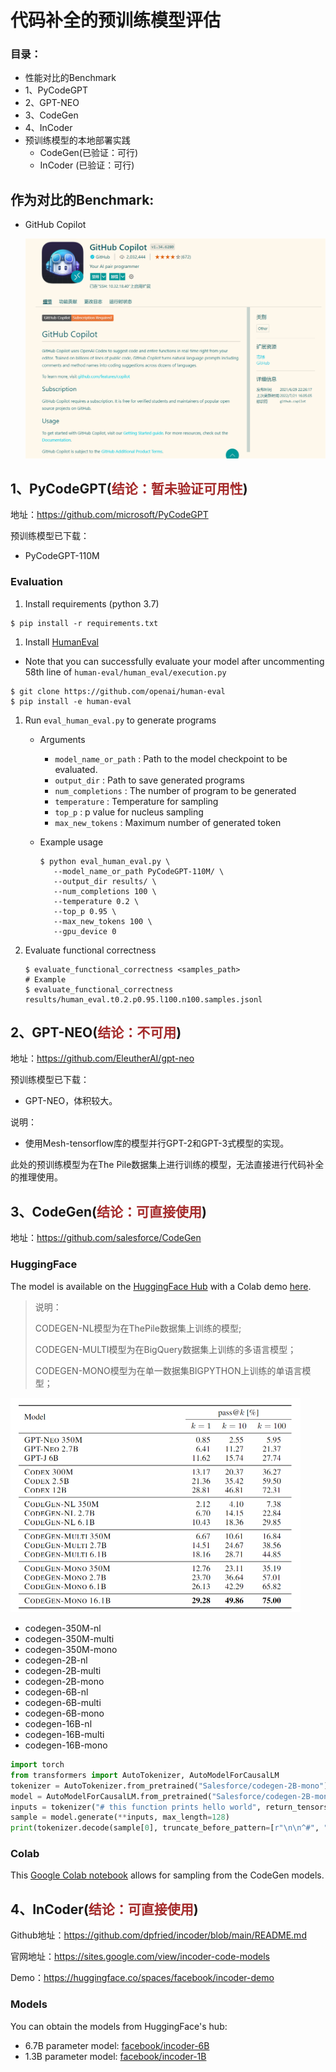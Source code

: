 # 代码补全的预训练模型评估

### 目录：

- 性能对比的Benchmark
- 1、PyCodeGPT
- 2、GPT-NEO
- 3、CodeGen
- 4、InCoder
- 预训练模型的本地部署实践
  - CodeGen(已验证：可行)
  - InCoder  (已验证：可行)

## **作为对比的Benchmark:**

- GitHub Copilot

  <img src="../imgs/GithubCopilot_1.png" alt="GithubCopilot_1" style="zoom:50%;" />



## 1、PyCodeGPT(<span style='color:brown'>结论：暂未验证可用性</span>)

地址：https://github.com/microsoft/PyCodeGPT

预训练模型已下载：

- PyCodeGPT-110M

### **Evaluation**

1. Install requirements (python 3.7)

```
$ pip install -r requirements.txt
```

1. Install [HumanEval](https://github.com/openai/human-eval)

- Note that you can successfully evaluate your model after uncommenting 58th line of `human-eval/human_eval/execution.py`

```
$ git clone https://github.com/openai/human-eval
$ pip install -e human-eval
```

1. Run `eval_human_eval.py` to generate programs

   - Arguments

     - `model_name_or_path` : Path to the model checkpoint to be evaluated.
     - `output_dir` : Path to save generated programs
     - `num_completions` : The number of program to be generated
     - `temperature` : Temperature for sampling
     - `top_p` : p value for nucleus sampling
     - `max_new_tokens` : Maximum number of generated token

   - Example usage

     ```
     $ python eval_human_eval.py \
     	--model_name_or_path PyCodeGPT-110M/ \
     	--output_dir results/ \
     	--num_completions 100 \
     	--temperature 0.2 \
     	--top_p 0.95 \
     	--max_new_tokens 100 \
     	--gpu_device 0
     ```

2. Evaluate functional correctness

   ```
   $ evaluate_functional_correctness <samples_path>
   # Example
   $ evaluate_functional_correctness results/human_eval.t0.2.p0.95.l100.n100.samples.jsonl
   ```





## 2、GPT-NEO(<span style='color:brown'>结论：不可用</span>)

地址：https://github.com/EleutherAI/gpt-neo

预训练模型已下载：

- GPT-NEO，体积较大。

说明：

- 使用Mesh-tensorflow库的模型并行GPT-2和GPT-3式模型的实现。

此处的预训练模型为在The Pile数据集上进行训练的模型，无法直接进行代码补全的推理使用。



## 3、CodeGen(<span style='color:brown'>结论：可直接使用</span>)

地址：https://github.com/salesforce/CodeGen

### **HuggingFace**

The model is available on the [HuggingFace Hub](https://huggingface.co/models?search=salesforce+codegen) with a Colab demo [here](https://colab.research.google.com/drive/11YU00W-JLNXn-3YckJGOSxFf_TQfCXYr?usp=sharing).

> 说明：
>
> CODEGEN-NL模型为在ThePile数据集上训练的模型;
>
> CODEGEN-MULTI模型为在BigQuery数据集上训练的多语言模型；
>
> CODEGEN-MONO模型为在单一数据集BIGPYTHON上训练的单语言模型；
>
> 



<img src="../Paper/论文阅读/imgs/A Conversational Paradigm for Program Synthesis/Table_3.png" alt="Table_3" style="zoom: 50%;" />



- codegen-350M-nl
- codegen-350M-multi
- codegen-350M-mono
- codegen-2B-nl
- codegen-2B-multi
- codegen-2B-mono
- codegen-6B-nl
- codegen-6B-multi
- codegen-6B-mono
- codegen-16B-nl
- codegen-16B-multi
- codegen-16B-mono

```python
import torch
from transformers import AutoTokenizer, AutoModelForCausalLM
tokenizer = AutoTokenizer.from_pretrained("Salesforce/codegen-2B-mono")
model = AutoModelForCausalLM.from_pretrained("Salesforce/codegen-2B-mono")
inputs = tokenizer("# this function prints hello world", return_tensors="pt").to(0)
sample = model.generate(**inputs, max_length=128)
print(tokenizer.decode(sample[0], truncate_before_pattern=[r"\n\n^#", "^'''", "\n\n\n"]))
```



### **Colab**

This [Google Colab notebook](https://colab.research.google.com/drive/1fQI8OgzMAR0bquCrvhlAtXSw6iMFbVgI) allows for sampling from the CodeGen models.





## 4、InCoder(<span style='color:brown'>结论：可直接使用</span>)

Github地址：https://github.com/dpfried/incoder/blob/main/README.md

官网地址：https://sites.google.com/view/incoder-code-models

Demo：https://huggingface.co/spaces/facebook/incoder-demo

### **Models**

You can obtain the models from HuggingFace's hub:

- 6.7B parameter model: [facebook/incoder-6B](https://huggingface.co/facebook/incoder-6B)
- 1.3B parameter model: [facebook/incoder-1B](https://huggingface.co/facebook/incoder-1B)

